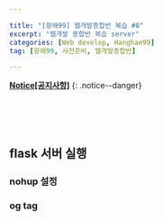 ```yaml
---

title: "[항해99] 웹개발종합반 복습 #8" 
excerpt: "웹개발 종합반 복습 server" 
categories: [Web develop, Hanghae99]
tag: [항해99, 사전준비, 웹개발종합반] 

---
```


**[Notice[공지사항]](https://lilclown97.github.io/notice/Notice1/)**
{: .notice--danger}

<br><br><br>

## flask 서버 실행

### nohup 설정

### og tag